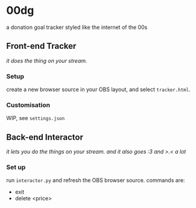 # 00dg
a donation goal tracker styled like the internet of the 00s

## Front-end Tracker
*it does the thing on your stream.*

### Setup
create a new browser source in your OBS layout, and select `tracker.html`.

### Customisation
WIP, see `settings.json`

## Back-end Interactor
*it lets you do the things on your stream. and it also goes :3 and >.< a lot*

### Set up
run `interactor.py` and refresh the OBS browser source. commands are:
- exit
- delete \<price\>
